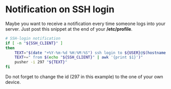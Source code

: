# Notification on SSH login

Maybe you want to receive a notification every time someone logs into your server. Just post this snippet at the end of your **/etc/profile**.


```bash
# SSH-login notification
if [ -n "${SSH_CLIENT}" ]
then
    TEXT="$(date "+%Y-%m-%d %H:%M:%S") ssh login to ${USER}@$(hostname -f)"
    TEXT+=" from $(echo "${SSH_CLIENT}" | awk '{print $1}')"
    pusher -i 297 "${TEXT}"
fi
```

Do not forget to change the id (297 in this example) to the one of your own device.
